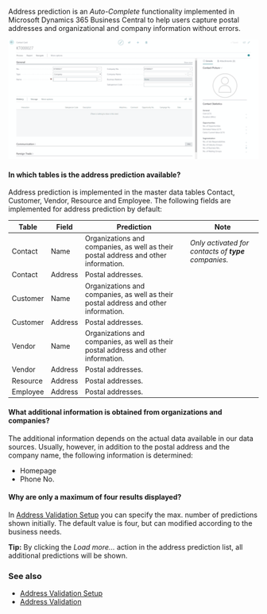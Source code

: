 Address prediction is an *Auto-Complete* functionality implemented in Microsoft Dynamics 365 Business Central to help users capture postal addresses and organizational and company information without errors.

![Address Prediction](/assets/images/365-business-address-validation/addressprediction.en-US.gif)

#### In which tables is the address prediction available?

Address prediction is implemented in the master data tables Contact, Customer, Vendor, Resource and Employee. The following fields are implemented for address prediction by default:

| Table | Field | Prediction | Note |
| --- | --- | --- | --- | 
| Contact | Name | Organizations and companies, as well as their postal address and other information. | *Only activated for contacts of **type** companies.* |
| Contact | Address | Postal addresses. | |
| Customer | Name | Organizations and companies, as well as their postal address and other information. | |
| Customer | Address | Postal addresses. | |
| Vendor | Name | Organizations and companies, as well as their postal address and other information. | |
| Vendor | Address | Postal addresses. | |
| Resource | Address | Postal addresses. | |
| Employee | Address | Postal addresses. | |

#### What additional information is obtained from organizations and companies?

The additional information depends on the actual data available in our data sources. Usually, however, in addition to the postal address and the company name, the following information is determined:
 
 - Homepage
 - Phone No.

#### Why are only a maximum of four results displayed?

In [Address Validation Setup](../setup/) you can specify the max. number of predictions shown initially. The default value is four, but can modified according to the business needs.

<div class="alert alert-info">
    <i class="fa-solid fa-lightbulb"></i> <strong>Tip:</strong> By clicking the <i>Load more...</i> action in the address prediction list, all additional predictions will be shown.
</div>

### See also 
 - [Address Validation Setup](setup/)
 - [Address Validation](address-validation/)